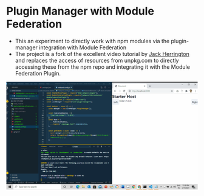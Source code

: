 # Plugin Manager with Module Federation

- This an experiment to directly work with npm modules via the plugin-manager integration with Module Federation
- The project is a fork of the excellent video tutorial by [Jack Herrington](https://www.youtube.com/watch?v=ZFNxTy3fOO0&t=10s) and replaces the access of resources from unpkg.com to directly accessing these from the npm repo and integrating it with the Module Federation Plugin.

![demo](./docs/mf_plugin_mgr.gif)